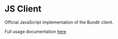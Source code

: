 # JS Client

Official JavaScript implementation of the Bundlr client.

Full usage documentation [here](https://docs.bundlr.network/docs/client/js)
